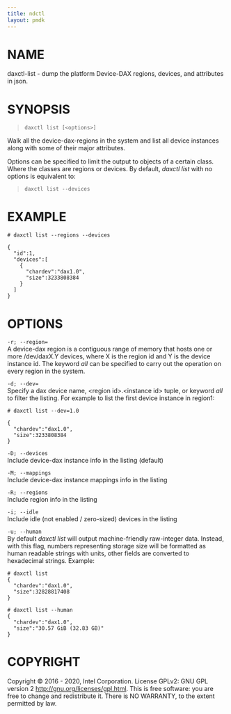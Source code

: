 ```yaml
---
title: ndctl
layout: pmdk
---
```


NAME
====

daxctl-list - dump the platform Device-DAX regions, devices, and
attributes in json.

SYNOPSIS
========

>     daxctl list [<options>]

Walk all the device-dax-regions in the system and list all device
instances along with some of their major attributes.

Options can be specified to limit the output to objects of a certain
class. Where the classes are regions or devices. By default, *daxctl
list* with no options is equivalent to:

>     daxctl list --devices

EXAMPLE
=======

    # daxctl list --regions --devices

    {
      "id":1,
      "devices":[
        {
          "chardev":"dax1.0",
          "size":3233808384
        }
      ]
    }

OPTIONS
=======

`-r; --region=`  
A device-dax region is a contiguous range of memory that hosts one or
more /dev/daxX.Y devices, where X is the region id and Y is the device
instance id. The keyword *all* can be specified to carry out the
operation on every region in the system.

`-d; --dev=`  
Specify a dax device name, \<region id\>.\<instance id\> tuple, or
keyword *all* to filter the listing. For example to list the first
device instance in region1:

<!-- -->

    # daxctl list --dev=1.0

    {
      "chardev":"dax1.0",
      "size":3233808384
    }

`-D; --devices`  
Include device-dax instance info in the listing (default)

`-M; --mappings`  
Include device-dax instance mappings info in the listing

`-R; --regions`  
Include region info in the listing

`-i; --idle`  
Include idle (not enabled / zero-sized) devices in the listing

`-u; --human`  
By default *daxctl list* will output machine-friendly raw-integer data.
Instead, with this flag, numbers representing storage size will be
formatted as human readable strings with units, other fields are
converted to hexadecimal strings. Example:

<!-- -->

    # daxctl list
    {
      "chardev":"dax1.0",
      "size":32828817408
    }

    # daxctl list --human
    {
      "chardev":"dax1.0",
      "size":"30.57 GiB (32.83 GB)"
    }

COPYRIGHT
=========

Copyright © 2016 - 2020, Intel Corporation. License GPLv2: GNU GPL
version 2 <http://gnu.org/licenses/gpl.html>. This is free software: you
are free to change and redistribute it. There is NO WARRANTY, to the
extent permitted by law.
